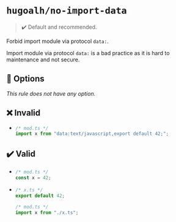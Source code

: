 # `hugoalh/no-import-data`

> ✔️ Default and recommended.

Forbid import module via protocol `data:`.

Import module via protocol `data:` is a bad practice as it is hard to maintenance and not secure.

## 🔧 Options

*This rule does not have any option.*

## ❌ Invalid

- ```ts
  /* mod.ts */
  import x from "data:text/javascript,export default 42;";
  ```

## ✔️ Valid

- ```ts
  /* mod.ts */
  const x = 42;
  ```
- ```ts
  /* x.ts */
  export default 42;
  ```
  ```ts
  /* mod.ts */
  import x from "./x.ts";
  ```
